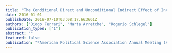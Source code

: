 ```yaml
---
title: "The Conditional Direct and Unconditional Indirect Effect of Income on Preferences for Centralization of Authority"
date: 2016-01-01
publishDate: 2019-07-10T03:08:17.663661Z
authors: ["Diogo Ferrari", "Marta Arretche", "Rogerio Schlegel"]
publication_types: ["1"]
abstract: ""
featured: false
publication: "*American Political Science Association Annual Meeting (APSA)*"
---
```



